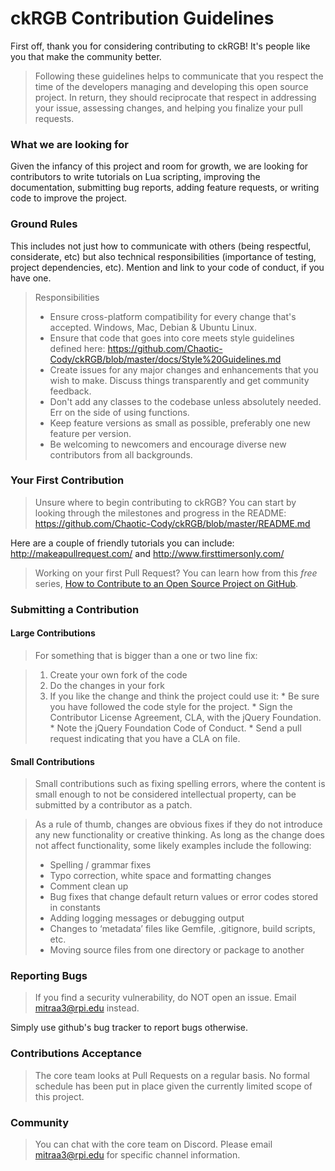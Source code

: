 # ckRGB Contribution Guidelines
First off, thank you for considering contributing to ckRGB! It's people like you that make the community better.

>Following these guidelines helps to communicate that you respect the time of the developers managing and developing this open source project. In return, they should reciprocate that respect in addressing your issue, assessing changes, and helping you finalize your pull requests.

### What we are looking for
Given the infancy of this project and room for growth, we are looking for contributors to write tutorials on Lua scripting, improving the documentation, submitting bug reports, adding feature requests, or writing code to improve the project.

### Ground Rules
This includes not just how to communicate with others (being respectful, considerate, etc) but also technical responsibilities (importance of testing, project dependencies, etc). Mention and link to your code of conduct, if you have one.

> Responsibilities
> * Ensure cross-platform compatibility for every change that's accepted. Windows, Mac, Debian & Ubuntu Linux.
> * Ensure that code that goes into core meets style guidelines defined here: https://github.com/Chaotic-Cody/ckRGB/blob/master/docs/Style%20Guidelines.md
> * Create issues for any major changes and enhancements that you wish to make. Discuss things transparently and get community feedback.
> * Don't add any classes to the codebase unless absolutely needed. Err on the side of using functions.
> * Keep feature versions as small as possible, preferably one new feature per version.
> * Be welcoming to newcomers and encourage diverse new contributors from all backgrounds.

### Your First Contribution
> Unsure where to begin contributing to ckRGB? You can start by looking through the milestones and progress in the README: https://github.com/Chaotic-Cody/ckRGB/blob/master/README.md

Here are a couple of friendly tutorials you can include: http://makeapullrequest.com/ and http://www.firsttimersonly.com/

> Working on your first Pull Request? You can learn how from this *free* series, [How to Contribute to an Open Source Project on GitHub](https://egghead.io/series/how-to-contribute-to-an-open-source-project-on-github).

### Submitting a Contribution
#### Large Contributions
>For something that is bigger than a one or two line fix:

>1. Create your own fork of the code
>2. Do the changes in your fork
>3. If you like the change and think the project could use it:
    * Be sure you have followed the code style for the project.
    * Sign the Contributor License Agreement, CLA, with the jQuery Foundation.
    * Note the jQuery Foundation Code of Conduct.
    * Send a pull request indicating that you have a CLA on file.

#### Small Contributions
> Small contributions such as fixing spelling errors, where the content is small enough to not be considered intellectual property, can be submitted by a contributor as a patch.

>As a rule of thumb, changes are obvious fixes if they do not introduce any new functionality or creative thinking. As long as the change does not affect functionality, some likely examples include the following:
>* Spelling / grammar fixes
>* Typo correction, white space and formatting changes
>* Comment clean up
>* Bug fixes that change default return values or error codes stored in constants
>* Adding logging messages or debugging output
>* Changes to ‘metadata’ files like Gemfile, .gitignore, build scripts, etc.
>* Moving source files from one directory or package to another

### Reporting Bugs
> If you find a security vulnerability, do NOT open an issue. Email mitraa3@rpi.edu instead.

Simply use github's bug tracker to report bugs otherwise.

### Contributions Acceptance
> The core team looks at Pull Requests on a regular basis. No formal schedule has been put in place given the currently limited scope of this project.

### Community
> You can chat with the core team on Discord. Please email mitraa3@rpi.edu for specific channel information.